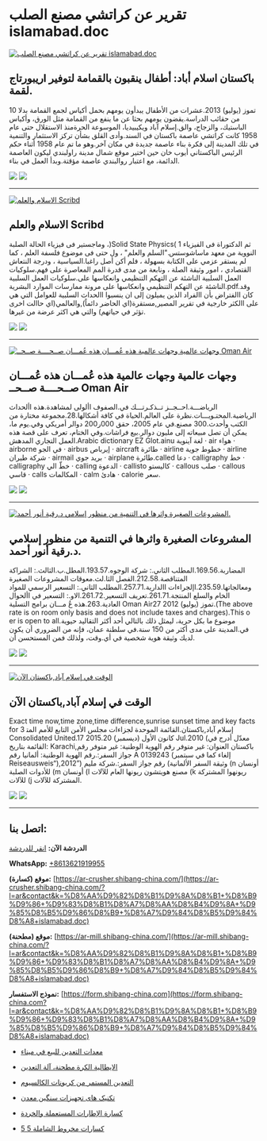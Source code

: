 # تقرير عن كراتشي مصنع الصلب islamabad.doc

<a href="https://swt.shibang-china.com/?l=ar&img&k=%D8%AA%D9%82%D8%B1%D9%8A%D8%B1+%D8%B9%D9%86+%D9%83%D8%B1%D8%A7%D8%AA%D8%B4%D9%8A+%D9%85%D8%B5%D9%86%D8%B9+%D8%A7%D9%84%D8%B5%D9%84%D8%A8+islamabad.doc" target="_blank">![تقرير عن كراتشي مصنع الصلب islamabad.doc](http://static.shibang-china.com/all-800x300/658.jpg)</a>

## ريبورتاجI باكستان اسلام أباد: أطفال ينقبون بالقمامة لتوفير لقمة.
10 تموز (يوليو) 2013.عشرات من الأطفال يبدأون يومهم بحمل أكياس لجمع القمامة بدلا من حقائب الدراسة.يقضون يومهم بحثا عن ما ينفع من القمامة مثل الورق، وأكياس الباستيك، والزجاج، والق.إسلام آباد ويكيبيديا، الموسوعة الحرةمنذ الاستقلال حتى عام 1958 كانت كراتشي عاصمة باكستان في السند.وأدى القلق بشأن تركز الاستثمار والتنمية في تلك المدينة إلى فكرة بناء عاصمة جديدة في مكان آخر.وهو ما تم عام 1958 أثناء حكم الرئيس الباكستاني أيوب خان حين اختير موقع شمال مدينة راولبندي ليكون العاصمة الدائمة، مع اعتبار روالبندي عاصمة مؤقتة.وبدأ العمل في بناء.


<a href="https://whatsapp.shibangsoft.com/WhatsApp.php" target="_blank" title="WhatsApp">![](http://static.shibang-china.com/icon/whatsapp.png)</a> <a href="https://swt.shibang-china.com/?l=ar&icon&k=%D8%AA%D9%82%D8%B1%D9%8A%D8%B1+%D8%B9%D9%86+%D9%83%D8%B1%D8%A7%D8%AA%D8%B4%D9%8A+%D9%85%D8%B5%D9%86%D8%B9+%D8%A7%D9%84%D8%B5%D9%84%D8%A8+islamabad.doc" target="_blank">![](http://static.shibang-china.com/icon/chat-ar.png)</a>

---

<a href="https://swt.shibang-china.com/?l=ar&img&k=%D8%AA%D9%82%D8%B1%D9%8A%D8%B1+%D8%B9%D9%86+%D9%83%D8%B1%D8%A7%D8%AA%D8%B4%D9%8A+%D9%85%D8%B5%D9%86%D8%B9+%D8%A7%D9%84%D8%B5%D9%84%D8%A8+islamabad.doc" target="_blank">![الاسلام والعلم Scribd](http://static.shibang-china.com/all-800x300/1390.jpg)</a>

## الاسلام والعلم Scribd
وماجستير فى فيزياء الحالة الصلبة ،)Solid State Physics( 1 ثم الدكتوراة فى الفيزياء النووية من معهد ماساشوستس.&quot;السلم والعلم&quot; ، ول حتى فى موضوع فلسفة العلم ، كما لم يستقر عزمي على الكتابة بسهولة ، فلم أكن أصل راغبا.السياسية ، ودرجة النتعاش القتصادي ، امور وثيقة الصلة ، ونابعة من مدى قدرة المم المعاصرة على فهم.سلوكيات العمل السلبية الناشئة عن التهكم التنظيمي وانعكاسها على.سلوكيات العمل السلبية الناشئة عن التهكم التنظيمي وانعكاسها على مرونة ممارسات الموارد البشرية.pdf.وقد كان االفتراض بأن االفراد الذين يميلون إلى ان ينسبوا االحداث السلبية للعوامل التي هي على االكثر خارجية في تقرير المصير,مستقرة(اي الحاضر دائماً),والعالمي(اي حاالت اخرى تؤثر في حياتهم) والتي هي اكثر عرضة من غيرها.


<a href="https://whatsapp.shibangsoft.com/WhatsApp.php" target="_blank" title="WhatsApp">![](http://static.shibang-china.com/icon/whatsapp.png)</a> <a href="https://swt.shibang-china.com/?l=ar&icon&k=%D8%AA%D9%82%D8%B1%D9%8A%D8%B1+%D8%B9%D9%86+%D9%83%D8%B1%D8%A7%D8%AA%D8%B4%D9%8A+%D9%85%D8%B5%D9%86%D8%B9+%D8%A7%D9%84%D8%B5%D9%84%D8%A8+islamabad.doc" target="_blank">![](http://static.shibang-china.com/icon/chat-ar.png)</a>

---

<a href="https://swt.shibang-china.com/?l=ar&img&k=%D8%AA%D9%82%D8%B1%D9%8A%D8%B1+%D8%B9%D9%86+%D9%83%D8%B1%D8%A7%D8%AA%D8%B4%D9%8A+%D9%85%D8%B5%D9%86%D8%B9+%D8%A7%D9%84%D8%B5%D9%84%D8%A8+islamabad.doc" target="_blank">![وجهات عالمية وجهات عالمية هذه عُمـــان هذه عُمـــان صــحــــة صــحــ Oman Air](http://static.shibang-china.com/all-800x300/66.jpg)</a>

## وجهات عالمية وجهات عالمية هذه عُمـــان هذه عُمـــان صــحــــة صــحــ Oman Air
الرياضـــة.احــجــز تــذكـرتـــك في.الصفوف األولى لمشاهدة.هذه األحداث الرياضية.المحتـويـــات.نظرة على العالم.الحياة في كافة أشكالها.28.مجموعة مختارة من الكتب وأحدث.300 مصنع.في عام 2005، حقق 000ر200 دوالر أمريكي وفي.يوم ما، يمكن أن تصل مبيعاته إلى مليون دوالر.بيع فراشات.وفي الختام، تعرف على قصة هذه العمل التجاري المدهش.Arabic dictionary EZ Glot.ainu لغة آينوية &middot; air هواء &middot; airborne في الجو &middot; airbus إيرباص &middot; aircraft طائرة &middot; airline خطوط جوية &middot; airline شركة طيران &middot; airmail بريد جوي &middot; airplane طائرة.called دعا &middot; calligraphy خط &middot; calligraphy خطّ الي &middot; calling الدعوة &middot; callisto كاليستو &middot; callous صلب &middot; callous قاسي &middot; calls المكالمات &middot; calm هادئ &middot; calorie سعر.


<a href="https://whatsapp.shibangsoft.com/WhatsApp.php" target="_blank" title="WhatsApp">![](http://static.shibang-china.com/icon/whatsapp.png)</a> <a href="https://swt.shibang-china.com/?l=ar&icon&k=%D8%AA%D9%82%D8%B1%D9%8A%D8%B1+%D8%B9%D9%86+%D9%83%D8%B1%D8%A7%D8%AA%D8%B4%D9%8A+%D9%85%D8%B5%D9%86%D8%B9+%D8%A7%D9%84%D8%B5%D9%84%D8%A8+islamabad.doc" target="_blank">![](http://static.shibang-china.com/icon/chat-ar.png)</a>

---

<a href="https://swt.shibang-china.com/?l=ar&img&k=%D8%AA%D9%82%D8%B1%D9%8A%D8%B1+%D8%B9%D9%86+%D9%83%D8%B1%D8%A7%D8%AA%D8%B4%D9%8A+%D9%85%D8%B5%D9%86%D8%B9+%D8%A7%D9%84%D8%B5%D9%84%D8%A8+islamabad.doc" target="_blank">![المشروعات الصغيرة واثرها في التنمية من منظور إسلامي د.رقية أنور أحمد.](http://static.shibang-china.com/all-800x300/1000.jpg)</a>

## المشروعات الصغيرة واثرها في التنمية من منظور إسلامي د.رقية أنور أحمد.
المضاربة.169.56.المطلب الثاني.: شركة الوجوه.193.57.المطل.ب.الثالث.: الشراكة المتناقصة.212.58.الفصل الثا.لث.معوقات المشروعات الصغيرة ومعالجاتها.235.59.اإلجراءات االدارية.257.71.المطلب الثاني.: التسعير الرسمي للمواد الخام والسلع المنتجة.261.71.تعريف التسعير.261.72.الاو.: التسعير في األحوال العادية.263.هذه عُ مـــان برامج التسلية Oman Air27 تموز (يوليو) 2012.(The above rate is on room only basis and does not include taxes and charges).This o er is open to all.موضوع ما بكل حرية، ليمثل ذلك بالتالي أحد أكثر التقاليد حيوية في.المدينة على مدى أكثر من 150 سنة.في سلطنة عمان، فإنه من الضروري أن يكون لديك وثيقة هوية شخصية في أي.وقت، ولذلك فمن المستحسن أن.


<a href="https://whatsapp.shibangsoft.com/WhatsApp.php" target="_blank" title="WhatsApp">![](http://static.shibang-china.com/icon/whatsapp.png)</a> <a href="https://swt.shibang-china.com/?l=ar&icon&k=%D8%AA%D9%82%D8%B1%D9%8A%D8%B1+%D8%B9%D9%86+%D9%83%D8%B1%D8%A7%D8%AA%D8%B4%D9%8A+%D9%85%D8%B5%D9%86%D8%B9+%D8%A7%D9%84%D8%B5%D9%84%D8%A8+islamabad.doc" target="_blank">![](http://static.shibang-china.com/icon/chat-ar.png)</a>

---

<a href="https://swt.shibang-china.com/?l=ar&img&k=%D8%AA%D9%82%D8%B1%D9%8A%D8%B1+%D8%B9%D9%86+%D9%83%D8%B1%D8%A7%D8%AA%D8%B4%D9%8A+%D9%85%D8%B5%D9%86%D8%B9+%D8%A7%D9%84%D8%B5%D9%84%D8%A8+islamabad.doc" target="_blank">![الوقت في إسلام آباد,باكستان الآن](http://static.shibang-china.com/all-800x300/1049.jpg)</a>

## الوقت في إسلام آباد,باكستان الآن
Exact time now,time zone,time difference,sunrise sunset time and key facts for إسلام آباد,باكستان.اﻟﻘﺎﺋﻤﺔ اﻟﻤﻮﺣﺪة ﻟﺠﺰاءات ﻣﺠﻠﺲ اﻷﻣﻦ اﻟﺘﺎﺑﻊ ﻟﻸﻣﻢ اﻟﻤﺘ 3 Consolidated United.17 كانون الأول (ديسمبر) 2015.20 Jul.2010 (ﻣﻌﺪّل أدرج ﻓﻲ اﻟﻘﺎﺋﻤﺔ ﺑﺘﺎرﻳﺦ: Karachi,ﺑﺎﻛﺴﺘﺎن اﻟﻌﻨﻮان: ﻏﻴﺮ ﻣﺘﻮﻓﺮ رﻗﻢ اﻟﻬﻮﻳﺔ اﻟﻮﻃﻨﻴﺔ: ﻏﻴﺮ ﻣﺘﻮﻓﺮ رﻗﻢ ﺟﻮاز اﻟﺴﻔﺮ:.رﻗﻢ اﻟﻬﻮﻳﺔ اﻟﻮﻃﻨﻴﺔ: أﻟﻤﺎﻧﻴﺎ رﻗﻢ A 0139243 (إﻟﻐﺎء ﻛﻤﺎ ﻓﻲ ﺳﺒﺘﻤﺒﺮ Reiseausweis“),2012”) وﺛﻴﻘﺔ اﻟﺴﻔﺮ اﻷﻟﻤﺎﻧﻴﺔ) رﻗﻢ ﺟﻮاز اﻟﺴﻔﺮ:.ﺷﺮﻛﺔ ﻣﻠﻴﻢ (n أوﻧﺴﺎن ﻟﻸدوات اﻟﺼﻠﺒﺔ (m أوﻧﺴﺎن (l ﻣﺼﻨﻊ ﻫﻮﻳﺘﺸﻮن رﻳﻮﻧﻬﺎ اﻟﻌﺎم ﻟﻶﻻت (k رﻳﻮﻧﻬﻮا اﻟﻤﺸﺘﺮﻛﺔ ﻟﻶﻻت (j اﻟﻤﺸﺘﺮﻛﺔ ﻟﻶﻻت.


<a href="https://whatsapp.shibangsoft.com/WhatsApp.php" target="_blank" title="WhatsApp">![](http://static.shibang-china.com/icon/whatsapp.png)</a> <a href="https://swt.shibang-china.com/?l=ar&icon&k=%D8%AA%D9%82%D8%B1%D9%8A%D8%B1+%D8%B9%D9%86+%D9%83%D8%B1%D8%A7%D8%AA%D8%B4%D9%8A+%D9%85%D8%B5%D9%86%D8%B9+%D8%A7%D9%84%D8%B5%D9%84%D8%A8+islamabad.doc" target="_blank">![](http://static.shibang-china.com/icon/chat-ar.png)</a>

---
## اتصل بنا:

**الدردشة الآن:** [انقر للدردشة](https://swt.shibang-china.com?l=ar&contact&k=%D8%AA%D9%82%D8%B1%D9%8A%D8%B1+%D8%B9%D9%86+%D9%83%D8%B1%D8%A7%D8%AA%D8%B4%D9%8A+%D9%85%D8%B5%D9%86%D8%B9+%D8%A7%D9%84%D8%B5%D9%84%D8%A8+islamabad.doc)

**WhatsApp:**  [+8613621919955](https://whatsapp.shibangsoft.com/WhatsApp.php)

**موقع (كسارة):** [https://ar-crusher.shibang-china.com/](https://ar-crusher.shibang-china.com/?l=ar&contact&k=%D8%AA%D9%82%D8%B1%D9%8A%D8%B1+%D8%B9%D9%86+%D9%83%D8%B1%D8%A7%D8%AA%D8%B4%D9%8A+%D9%85%D8%B5%D9%86%D8%B9+%D8%A7%D9%84%D8%B5%D9%84%D8%A8+islamabad.doc)

**موقع (مطحنة):** [https://ar-mill.shibang-china.com/](https://ar-mill.shibang-china.com/?l=ar&contact&k=%D8%AA%D9%82%D8%B1%D9%8A%D8%B1+%D8%B9%D9%86+%D9%83%D8%B1%D8%A7%D8%AA%D8%B4%D9%8A+%D9%85%D8%B5%D9%86%D8%B9+%D8%A7%D9%84%D8%B5%D9%84%D8%A8+islamabad.doc)

**نموذج الاستفسار:** [https://form.shibang-china.com](https://form.shibang-china.com?l=ar&contact&k=%D8%AA%D9%82%D8%B1%D9%8A%D8%B1+%D8%B9%D9%86+%D9%83%D8%B1%D8%A7%D8%AA%D8%B4%D9%8A+%D9%85%D8%B5%D9%86%D8%B9+%D8%A7%D9%84%D8%B5%D9%84%D8%A8+islamabad.doc)

* [معدات التعدين للبيع في ميناء](../25/%D9%85%D8%B9%D8%AF%D8%A7%D8%AA%20%D8%A7%D9%84%D8%AA%D8%B9%D8%AF%D9%8A%D9%86%20%D9%84%D9%84%D8%A8%D9%8A%D8%B9%20%D9%81%D9%8A%20%D9%85%D9%8A%D9%86%D8%A7%D8%A1.md)

* [الايطالية الكرة مطحنة، آلة التعدين](../23/%D8%A7%D9%84%D8%A7%D9%8A%D8%B7%D8%A7%D9%84%D9%8A%D8%A9%20%D8%A7%D9%84%D9%83%D8%B1%D8%A9%20%D9%85%D8%B7%D8%AD%D9%86%D8%A9%D8%8C%20%D8%A2%D9%84%D8%A9%20%D8%A7%D9%84%D8%AA%D8%B9%D8%AF%D9%8A%D9%86.md)

* [التعدين المستمر من كربونات الكالسيوم](../24/%D8%A7%D9%84%D8%AA%D8%B9%D8%AF%D9%8A%D9%86%20%D8%A7%D9%84%D9%85%D8%B3%D8%AA%D9%85%D8%B1%20%D9%85%D9%86%20%D9%83%D8%B1%D8%A8%D9%88%D9%86%D8%A7%D8%AA%20%D8%A7%D9%84%D9%83%D8%A7%D9%84%D8%B3%D9%8A%D9%88%D9%85.md)

* [تکنیک های تجهیزات سنگین معدن](../22/%D8%AA%DA%A9%D9%86%DB%8C%DA%A9%20%D9%87%D8%A7%DB%8C%20%D8%AA%D8%AC%D9%87%DB%8C%D8%B2%D8%A7%D8%AA%20%D8%B3%D9%86%DA%AF%DB%8C%D9%86%20%D9%85%D8%B9%D8%AF%D9%86.md)

* [كسارة الإطارات المستعملة والخردة](../25/%D9%83%D8%B3%D8%A7%D8%B1%D8%A9%20%D8%A7%D9%84%D8%A5%D8%B7%D8%A7%D8%B1%D8%A7%D8%AA%20%D8%A7%D9%84%D9%85%D8%B3%D8%AA%D8%B9%D9%85%D9%84%D8%A9%20%D9%88%D8%A7%D9%84%D8%AE%D8%B1%D8%AF%D8%A9.md)

* [5 5 كسارات مخروط الشاملة](../23/5%205%20%D9%83%D8%B3%D8%A7%D8%B1%D8%A7%D8%AA%20%D9%85%D8%AE%D8%B1%D9%88%D8%B7%20%D8%A7%D9%84%D8%B4%D8%A7%D9%85%D9%84%D8%A9.md)